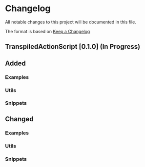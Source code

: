 # Changelog
All notable changes to this project will be documented in this file.

The format is based on [Keep a Changelog](http://keepachangelog.com/en/1.0.0/)

## TranspiledActionScript [0.1.0] (In Progress)

## Added

### Examples

### Utils

### Snippets 

## Changed

### Examples

### Utils

### Snippets 